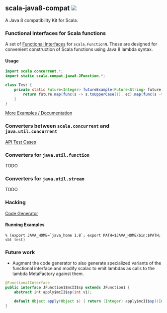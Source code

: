 ## scala-java8-compat [<img src="https://api.travis-ci.org/scala/scala-java8-compat.png"/>](https://travis-ci.org/scala/scala-java8-compat)

A Java 8 compatibility Kit for Scala.

### Functional Interfaces for Scala functions

A set of [Functional Interfaces](http://download.java.net/jdk8/docs/api/java/lang/FunctionalInterface.html)
for `scala.FunctionN`. These are designed for convenient construction of Scala functions
using Java 8 lambda syntax.

#### Usage

```java
import scala.concurrent.*;
import static scala.compat.java8.JFunction.*;

class Test {
	private static Future<Integer> futureExample(Future<String> future, ExecutionContext ec) {
	    return future.map(func(s -> s.toUpperCase()), ec).map(func(s -> s.length()), ec);
	}
}
```

[More Examples / Documentation](src/test/java/scala/compat/java8/LambdaTest.java)

### Converters between `scala.concurrent` and `java.util.concurrent`

[API](src/test/java/scala/compat/java8/FutureConverters.java)
[Test Cases](src/test/java/scala/compat/java8/FutureConvertersTest.java)

### Converters for `java.util.function`

TODO

### Converters for `java.util.stream`

TODO

### Hacking

[Code Generator](project/CodeGen.scala)

#### Running Examples

```
% (export JAVA_HOME=`java_home 1.8`; export PATH=$JAVA_HOME/bin:$PATH; sbt test)
```

### Future work

  - Augment the code generator to also generate specialized variants of the functional interface and
    modify scalac to emit lambdas as calls to the lambda MetaFactory against them.

```java
@FunctionalInterface
public interface JFunction1$mcII$sp extends JFunction1 {
    abstract int apply$mcII$sp(int v1);

    default Object apply(Object s) { return (Integer) apply$mcII$sp((Integer) s); }
}
```